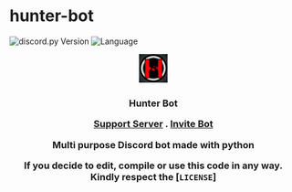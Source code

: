 # hunter-bot

![discord.py Version](https://img.shields.io/badge/lib-discord.py%201.7.0-blue)
![Language](https://img.shields.io/badge/lang-Python%203.9-green)
<p align="center">
<img src="resources/images/pfps/hunter bot.png" height="50px" width="50px"/>
</p>
<h3 align="center">Hunter Bot</h>
<p align="center" > 
<a href="https://discord.gg/vMnhpAyFZm">Support Server</a> . <a href="https://discord.com/oauth2/authorize?client_id=931202912888164474&permissions=8&scope=bot"> Invite Bot</a></p>
<p align="center"> Multi purpose Discord bot made with python</p>



If you decide to edit, compile or use this code in any way. Kindly respect the [`LICENSE`]
